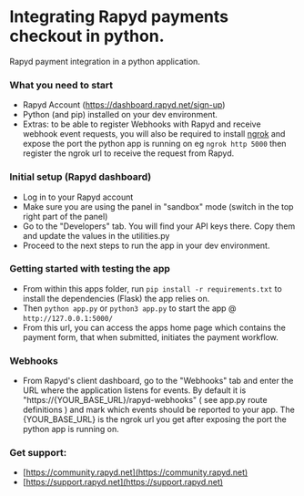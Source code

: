 # Integrating Rapyd payments checkout in python.
Rapyd payment integration in a python application.

### What you need to start
* Rapyd Account (https://dashboard.rapyd.net/sign-up)
* Python (and pip) installed on your dev environment.
* Extras: to be able to register Webhooks with Rapyd and receive webhook event requests,
you will also be required to install [ngrok](https://ngrok.com/) and expose the port the python app is running on eg `ngrok http 5000`
then register the ngrok url to receive the request from Rapyd.

### Initial setup (Rapyd dashboard)
* Log in to your Rapyd account
* Make sure you are using the panel in "sandbox" mode (switch in the top right part of the panel)
* Go to the "Developers" tab. You will find your API keys there. Copy them and update the values in the utilities.py
* Proceed to the next steps to run the app in your dev environment.


### Getting started with testing the app
* From within this apps folder, run `pip install -r requirements.txt` to install the dependencies (Flask) the app relies on.
* Then `python app.py` or `python3 app.py` to start the app @ `http://127.0.0.1:5000/`
* From this url, you can access the apps home page which contains the payment form, that when submitted, initiates the payment
workflow.

### Webhooks
* From Rapyd's client dashboard, go to the "Webhooks" tab and enter the URL where the application listens for events. By default it is "https://{YOUR_BASE_URL}/rapyd-webhooks" ( see app.py route definitions ) and mark which events should be reported to your app.
The {YOUR_BASE_URL} is the ngrok url you get after exposing the port the python app is running on.

### Get support:
* [https://community.rapyd.net](https://community.rapyd.net)
* [https://support.rapyd.net](https://support.rapyd.net)
